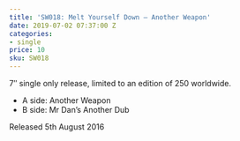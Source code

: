 ```yaml
---
title: 'SW018: Melt Yourself Down – Another Weapon'
date: 2019-07-02 07:37:00 Z
categories:
- single
price: 10
sku: SW018
---
```


7″ single only release, limited to an edition of 250 worldwide.

* A side: Another Weapon
* B side: Mr Dan’s Another Dub

Released 5th August 2016
